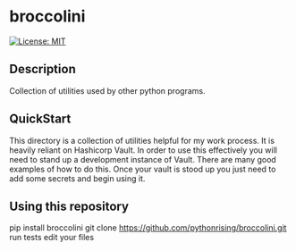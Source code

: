 # broccolini

[![License: MIT](https://img.shields.io/badge/License-MIT-yellow.svg)](https://opensource.org/licenses/MIT)

## Description

Collection of utilities used by other python programs.

## QuickStart

This directory is a collection of utilities helpful for my work process. It is heavily reliant on Hashicorp Vault. In order to use this effectively you will need to stand up a development instance of Vault. There are many good examples of how to do this. Once your vault is stood up you just need to add some secrets and begin using it.

## Using this repository

pip install broccolini
git clone <https://github.com/pythonrising/broccolini.git>
run tests
edit your files
